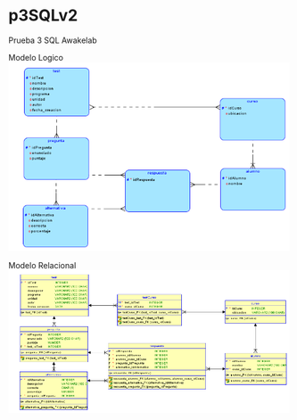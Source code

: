 # p3SQLv2
Prueba 3 SQL Awakelab

Modelo Logico
![Modelo Logico](https://github.com/takeshidev/p3SQLv2/blob/master/Logical.png?raw=true)

Modelo Relacional
![Modelo Relacional](https://github.com/takeshidev/p3SQLv2/blob/master/Relational_1.png?raw=true)

